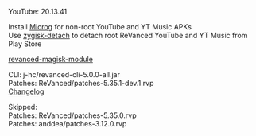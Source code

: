 YouTube: 20.13.41  

Install [Microg](https://github.com/ReVanced/GmsCore/releases) for non-root YouTube and YT Music APKs  
Use [zygisk-detach](https://github.com/j-hc/zygisk-detach) to detach root ReVanced YouTube and YT Music from Play Store  

[revanced-magisk-module](https://github.com/j-hc/revanced-magisk-module)
  
CLI: j-hc/revanced-cli-5.0.0-all.jar  
Patches: ReVanced/patches-5.35.1-dev.1.rvp  
[Changelog](https://github.com/ReVanced/revanced-patches/releases/tag/v5.35.1-dev.1)  

Skipped:  
Patches: ReVanced/patches-5.35.0.rvp  
Patches: anddea/patches-3.12.0.rvp          
